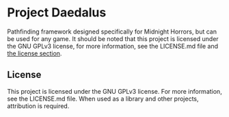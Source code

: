 # Project Daedalus
Pathfinding framework designed specifically for Midnight Horrors, but can be used for any game.  It should be noted that this project is licensed under the GNU GPLv3 license, for more information, see the LICENSE.md file and [the license section](#license).

## License
This project is licensed under the GNU GPLv3 license. For more information, see the LICENSE.md file. When used as a library and other projects, attribution is required.
